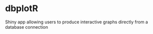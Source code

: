 # dbplotR
Shiny app allowing users to produce interactive graphs directly from a database connection
